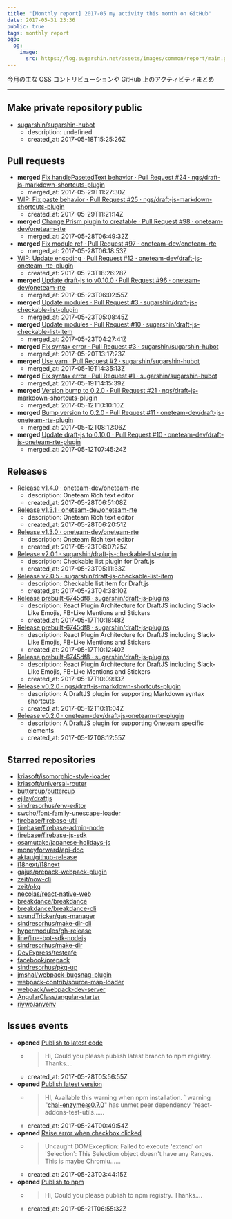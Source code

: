 ```yaml
---
title: "[Monthly report] 2017-05 my activity this month on GitHub"
date: 2017-05-31 23:36
public: true
tags: monthly report
ogp:
  og:
    image:
      src: https://log.sugarshin.net/assets/images/common/report/main.png
---
```


今月の主な OSS コントリビューションや GitHub 上のアクティビティまとめ

---

## Make private repository public

- [sugarshin/sugarshin-hubot](https://github.com/sugarshin/sugarshin-hubot)
  - description: undefined
  - created_at: 2017-05-18T15:25:26Z

## Pull requests

- **merged** [Fix handlePasetedText behavior · Pull Request #24 · ngs/draft-js-markdown-shortcuts-plugin](https://github.com/ngs/draft-js-markdown-shortcuts-plugin/pull/24)
  - merged_at: 2017-05-29T11:27:30Z
- [WIP: Fix paste behavior · Pull Request #25 · ngs/draft-js-markdown-shortcuts-plugin](https://github.com/ngs/draft-js-markdown-shortcuts-plugin/pull/25)
  - created_at: 2017-05-29T11:21:14Z
- **merged** [Change Prism plugin to creatable · Pull Request #98 · oneteam-dev/oneteam-rte](https://github.com/oneteam-dev/oneteam-rte/pull/98)
  - merged_at: 2017-05-28T06:49:32Z
- **merged** [Fix module ref · Pull Request #97 · oneteam-dev/oneteam-rte](https://github.com/oneteam-dev/oneteam-rte/pull/97)
  - merged_at: 2017-05-28T06:18:53Z
- [WIP: Update encoding · Pull Request #12 · oneteam-dev/draft-js-oneteam-rte-plugin](https://github.com/oneteam-dev/draft-js-oneteam-rte-plugin/pull/12)
  - created_at: 2017-05-23T18:26:28Z
- **merged** [Update draft-js to v0.10.0 · Pull Request #96 · oneteam-dev/oneteam-rte](https://github.com/oneteam-dev/oneteam-rte/pull/96)
  - merged_at: 2017-05-23T06:02:55Z
- **merged** [Update modules · Pull Request #3 · sugarshin/draft-js-checkable-list-plugin](https://github.com/sugarshin/draft-js-checkable-list-plugin/pull/3)
  - merged_at: 2017-05-23T05:08:45Z
- **merged** [Update modules · Pull Request #10 · sugarshin/draft-js-checkable-list-item](https://github.com/sugarshin/draft-js-checkable-list-item/pull/10)
  - merged_at: 2017-05-23T04:27:41Z
- **merged** [Fix syntax error · Pull Request #3 · sugarshin/sugarshin-hubot](https://github.com/sugarshin/sugarshin-hubot/pull/3)
  - merged_at: 2017-05-20T13:17:23Z
- **merged** [Use yarn · Pull Request #2 · sugarshin/sugarshin-hubot](https://github.com/sugarshin/sugarshin-hubot/pull/2)
  - merged_at: 2017-05-19T14:35:13Z
- **merged** [Fix syntax error · Pull Request #1 · sugarshin/sugarshin-hubot](https://github.com/sugarshin/sugarshin-hubot/pull/1)
  - merged_at: 2017-05-19T14:15:39Z
- **merged** [Version bump to 0.2.0 · Pull Request #21 · ngs/draft-js-markdown-shortcuts-plugin](https://github.com/ngs/draft-js-markdown-shortcuts-plugin/pull/21)
  - merged_at: 2017-05-12T10:10:10Z
- **merged** [Bump version to 0.2.0 · Pull Request #11 · oneteam-dev/draft-js-oneteam-rte-plugin](https://github.com/oneteam-dev/draft-js-oneteam-rte-plugin/pull/11)
  - merged_at: 2017-05-12T08:12:06Z
- **merged** [Update draft-js to 0.10.0 · Pull Request #10 · oneteam-dev/draft-js-oneteam-rte-plugin](https://github.com/oneteam-dev/draft-js-oneteam-rte-plugin/pull/10)
  - merged_at: 2017-05-12T07:45:24Z

## Releases

- [Release v1.4.0 · oneteam-dev/oneteam-rte](https://github.com/oneteam-dev/oneteam-rte/releases/tag/v1.4.0)
  - description: Oneteam Rich text editor
  - created_at: 2017-05-28T06:51:08Z
- [Release v1.3.1 · oneteam-dev/oneteam-rte](https://github.com/oneteam-dev/oneteam-rte/releases/tag/v1.3.1)
  - description: Oneteam Rich text editor
  - created_at: 2017-05-28T06:20:51Z
- [Release v1.3.0 · oneteam-dev/oneteam-rte](https://github.com/oneteam-dev/oneteam-rte/releases/tag/v1.3.0)
  - description: Oneteam Rich text editor
  - created_at: 2017-05-23T06:07:25Z
- [Release v2.0.1 · sugarshin/draft-js-checkable-list-plugin](https://github.com/sugarshin/draft-js-checkable-list-plugin/releases/tag/v2.0.1)
  - description: Checkable list plugin for Draft.js
  - created_at: 2017-05-23T05:11:33Z
- [Release v2.0.5 · sugarshin/draft-js-checkable-list-item](https://github.com/sugarshin/draft-js-checkable-list-item/releases/tag/v2.0.5)
  - description: Checkable list item for Draft.js
  - created_at: 2017-05-23T04:38:10Z
- [Release prebuilt-6745df8 · sugarshin/draft-js-plugins](https://github.com/sugarshin/draft-js-plugins/releases/tag/prebuilt-6745df8)
  - description: React Plugin Architecture for DraftJS including Slack-Like Emojis, FB-Like Mentions and Stickers
  - created_at: 2017-05-17T10:18:48Z
- [Release prebuilt-6745df8 · sugarshin/draft-js-plugins](https://github.com/sugarshin/draft-js-plugins/releases/tag/prebuilt-6745df8)
  - description: React Plugin Architecture for DraftJS including Slack-Like Emojis, FB-Like Mentions and Stickers
  - created_at: 2017-05-17T10:12:40Z
- [Release prebuilt-6745df8 · sugarshin/draft-js-plugins](https://github.com/sugarshin/draft-js-plugins/releases/tag/prebuilt-6745df8)
  - description: React Plugin Architecture for DraftJS including Slack-Like Emojis, FB-Like Mentions and Stickers
  - created_at: 2017-05-17T10:09:13Z
- [Release v0.2.0 · ngs/draft-js-markdown-shortcuts-plugin](https://github.com/ngs/draft-js-markdown-shortcuts-plugin/releases/tag/v0.2.0)
  - description: A DraftJS plugin for supporting Markdown syntax shortcuts
  - created_at: 2017-05-12T10:11:04Z
- [Release v0.2.0 · oneteam-dev/draft-js-oneteam-rte-plugin](https://github.com/oneteam-dev/draft-js-oneteam-rte-plugin/releases/tag/v0.2.0)
  - description: A DraftJS plugin for supporting Oneteam specific elements
  - created_at: 2017-05-12T08:12:55Z

## Starred repositories

- [kriasoft/isomorphic-style-loader](https://github.com/kriasoft/isomorphic-style-loader)
- [kriasoft/universal-router](https://github.com/kriasoft/universal-router)
- [buttercup/buttercup](https://github.com/buttercup/buttercup)
- [ejilay/draftjs](https://github.com/ejilay/draftjs)
- [sindresorhus/env-editor](https://github.com/sindresorhus/env-editor)
- [swcho/font-family-unescape-loader](https://github.com/swcho/font-family-unescape-loader)
- [firebase/firebase-util](https://github.com/firebase/firebase-util)
- [firebase/firebase-admin-node](https://github.com/firebase/firebase-admin-node)
- [firebase/firebase-js-sdk](https://github.com/firebase/firebase-js-sdk)
- [osamutake/japanese-holidays-js](https://github.com/osamutake/japanese-holidays-js)
- [moneyforward/api-doc](https://github.com/moneyforward/api-doc)
- [aktau/github-release](https://github.com/aktau/github-release)
- [i18next/i18next](https://github.com/i18next/i18next)
- [gajus/prepack-webpack-plugin](https://github.com/gajus/prepack-webpack-plugin)
- [zeit/now-cli](https://github.com/zeit/now-cli)
- [zeit/pkg](https://github.com/zeit/pkg)
- [necolas/react-native-web](https://github.com/necolas/react-native-web)
- [breakdance/breakdance](https://github.com/breakdance/breakdance)
- [breakdance/breakdance-cli](https://github.com/breakdance/breakdance-cli)
- [soundTricker/gas-manager](https://github.com/soundTricker/gas-manager)
- [sindresorhus/make-dir-cli](https://github.com/sindresorhus/make-dir-cli)
- [hypermodules/gh-release](https://github.com/hypermodules/gh-release)
- [line/line-bot-sdk-nodejs](https://github.com/line/line-bot-sdk-nodejs)
- [sindresorhus/make-dir](https://github.com/sindresorhus/make-dir)
- [DevExpress/testcafe](https://github.com/DevExpress/testcafe)
- [facebook/prepack](https://github.com/facebook/prepack)
- [sindresorhus/pkg-up](https://github.com/sindresorhus/pkg-up)
- [jmshal/webpack-bugsnag-plugin](https://github.com/jmshal/webpack-bugsnag-plugin)
- [webpack-contrib/source-map-loader](https://github.com/webpack-contrib/source-map-loader)
- [webpack/webpack-dev-server](https://github.com/webpack/webpack-dev-server)
- [AngularClass/angular-starter](https://github.com/AngularClass/angular-starter)
- [riywo/anyenv](https://github.com/riywo/anyenv)

## Issues events

- **opened** [Publish to latest code](https://github.com/LukeAskew/prism-github/issues/2)
  - > Hi,    Could you please publish latest branch to npm registry.  Thanks....
  - created_at: 2017-05-28T05:56:55Z
- **opened** [Publish latest version](https://github.com/producthunt/chai-enzyme/issues/178)
  - > HI,    Available this warning when npm installation.    `  warning "chai-enzyme@0.7.0" has unmet peer dependency "react-addons-test-utils......
  - created_at: 2017-05-24T00:49:54Z
- **opened** [Raise error when checkbox clicked](https://github.com/sugarshin/draft-js-checkable-list-item/issues/9)
  - > Uncaught DOMException: Failed to execute 'extend' on 'Selection': This Selection object doesn't have any Ranges.    This is maybe Chromiu......
  - created_at: 2017-05-23T03:44:15Z
- **opened** [Publish to npm](https://github.com/swcho/font-family-unescape-loader/issues/1)
  - > Hi,    Could you please publish to npm registry.    Thanks....
  - created_at: 2017-05-21T06:55:32Z
